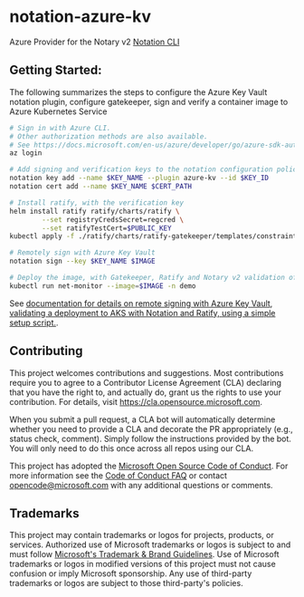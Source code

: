 # notation-azure-kv

Azure Provider for the Notary v2 [Notation CLI](https://github.com/notaryproject/notation)

## Getting Started:
The following summarizes the steps to configure the Azure Key Vault notation plugin, configure gatekeeper, sign and verify a container image to Azure Kubernetes Service

```bash
# Sign in with Azure CLI.
# Other authorization methods are also available.
# See https://docs.microsoft.com/en-us/azure/developer/go/azure-sdk-authorizatio
az login

# Add signing and verification keys to the notation configuration policy
notation key add --name $KEY_NAME --plugin azure-kv --id $KEY_ID
notation cert add --name $KEY_NAME $CERT_PATH

# Install ratify, with the verification key
helm install ratify ratify/charts/ratify \
        --set registryCredsSecret=regcred \
        --set ratifyTestCert=$PUBLIC_KEY
kubectl apply -f ./ratify/charts/ratify-gatekeeper/templates/constraint.yaml

# Remotely sign with Azure Key Vault
notation sign --key $KEY_NAME $IMAGE 

# Deploy the image, with Gatekeeper, Ratify and Notary v2 validation of the signed image
kubectl run net-monitor --image=$IMAGE -n demo
```

See [documentation for details on remote signing with Azure Key Vault, validating a deployment to AKS with Notation and Ratify, using a simple setup script.](docs/nv2-bicep.md).



## Contributing

This project welcomes contributions and suggestions.  Most contributions require you to agree to a
Contributor License Agreement (CLA) declaring that you have the right to, and actually do, grant us
the rights to use your contribution. For details, visit https://cla.opensource.microsoft.com.

When you submit a pull request, a CLA bot will automatically determine whether you need to provide
a CLA and decorate the PR appropriately (e.g., status check, comment). Simply follow the instructions
provided by the bot. You will only need to do this once across all repos using our CLA.

This project has adopted the [Microsoft Open Source Code of Conduct](https://opensource.microsoft.com/codeofconduct/).
For more information see the [Code of Conduct FAQ](https://opensource.microsoft.com/codeofconduct/faq/) or
contact [opencode@microsoft.com](mailto:opencode@microsoft.com) with any additional questions or comments.

## Trademarks

This project may contain trademarks or logos for projects, products, or services. Authorized use of Microsoft
trademarks or logos is subject to and must follow
[Microsoft's Trademark & Brand Guidelines](https://www.microsoft.com/en-us/legal/intellectualproperty/trademarks/usage/general).
Use of Microsoft trademarks or logos in modified versions of this project must not cause confusion or imply Microsoft sponsorship.
Any use of third-party trademarks or logos are subject to those third-party's policies.
